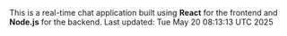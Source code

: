 This is a real-time chat application built using **React** for the frontend and **Node.js** for the backend.
Last updated: Tue May 20 08:13:13 UTC 2025

